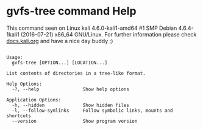 # gvfs-tree command Help
 
 This command seen on Linux kali 4.6.0-kali1-amd64 #1 SMP Debian 4.6.4-1kali1 (2016-07-21) x86_64 GNU/Linux. For further information please check [docs.kali.org](docs.kali.org) and have a nice day buddy ;) 

~~~

Usage:
  gvfs-tree [OPTION...] [LOCATION...]

List contents of directories in a tree-like format.

Help Options:
  -?, --help                Show help options

Application Options:
  -h, --hidden              Show hidden files
  -l, --follow-symlinks     Follow symbolic links, mounts and shortcuts
  --version                 Show program version


~~~
